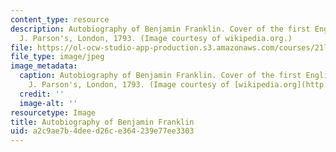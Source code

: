 ```yaml
---
content_type: resource
description: Autobiography of Benjamin Franklin. Cover of the first English publication,
  J. Parson's, London, 1793. (Image courtesy of wikipedia.org.)
file: https://ol-ocw-studio-app-production.s3.amazonaws.com/courses/21l-310-bestsellers-the-memoir-spring-2010/a2c9ae7b4deed26ce364239e77ee3303_21l-310s10.jpg
file_type: image/jpeg
image_metadata:
  caption: Autobiography of Benjamin Franklin. Cover of the first English publication,
    J. Parson's, London, 1793. (Image courtesy of [wikipedia.org](http://upload.wikimedia.org/wikipedia/commons/archive/0/04/20061211151957!Memoirs_of_Franklin.jpg).)
  credit: ''
  image-alt: ''
resourcetype: Image
title: Autobiography of Benjamin Franklin
uid: a2c9ae7b-4dee-d26c-e364-239e77ee3303
---
```

